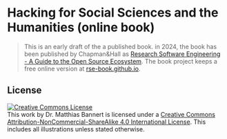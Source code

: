 # Hacking for Social Sciences and the Humanities (online book)

>This is an early draft of the a published book. in 2024, the book has been published by Chapman&Hall as [Research Software Engineering - A Guide to the Open Source Ecosystem](https://www.amazon.com/Research-Software-Engineering-Ecosystem-Chapman/dp/1032261277). 
The book project keeps a free online version at [rse-book.github.io](https://rse-book.github.io).



## License

<a rel="license" href="http://creativecommons.org/licenses/by-nc-sa/4.0/"><img alt="Creative Commons License" style="border-width:0" src="https://i.creativecommons.org/l/by-nc-sa/4.0/88x31.png" /></a><br />This work by Dr. Matthias Bannert is licensed under a <a rel="license" href="http://creativecommons.org/licenses/by-nc-sa/4.0/">Creative Commons Attribution-NonCommercial-ShareAlike 4.0 International License</a>. This includes all illustrations unless stated otherwise.


